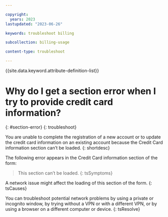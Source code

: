 ```yaml
---

copyright:
  years: 2023
lastupdated: "2023-06-26"

keywords: troubleshoot billing

subcollection: billing-usage

content-type: troubleshoot

---
```


{{site.data.keyword.attribute-definition-list}}

# Why do I get a section error when I try to provide credit card information?
{: #section-error}
{: troubleshoot}

You are unable to complete the registration of a new account or to update the credit card information on an existing account because the Credit Card information section can’t be loaded.
{: shortdesc}

The following error appears in the Credit Card information section of the form:

>This section can’t be loaded.
{: tsSymptoms}

A network issue might affect the loading of this section of the form.
{: tsCauses}

You can troubleshoot potential network problems by using a private or incognito window, by trying without a VPN or with a different VPN, or by using a browser on a different computer or device.
{: tsResolve}
